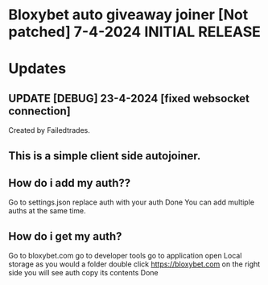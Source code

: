 # Bloxybet auto giveaway joiner [Not patched] 7-4-2024 INITIAL RELEASE

# Updates
## UPDATE [DEBUG] 23-4-2024 [fixed websocket connection]

Created by Failedtrades.

## This is a simple client side autojoiner.

## How do i add my auth??
Go to settings.json
replace auth with your auth
Done
You can add multiple auths at the same time.

## How do i get my auth?
Go to bloxybet.com
go to developer tools
go to application
open Local storage as you would a folder
double click https://bloxybet.com
on the right side you will see auth
copy its contents
Done
